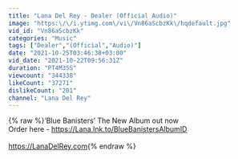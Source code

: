 ```yaml
---
title: "Lana Del Rey - Dealer (Official Audio)"
image: "https:\/\/i.ytimg.com\/vi\/Vn86aScbzKk\/hqdefault.jpg"
vid_id: "Vn86aScbzKk"
categories: "Music"
tags: ["Dealer","(Official","Audio)"]
date: "2021-10-25T03:46:38+03:00"
vid_date: "2021-10-22T09:56:31Z"
duration: "PT4M35S"
viewcount: "344338"
likeCount: "37271"
dislikeCount: "201"
channel: "Lana Del Rey"
---
```

{% raw %}‘Blue Banisters’ The New Album out now<br />Order here - <a rel="nofollow" target="blank" href="https://Lana.lnk.to/BlueBanistersAlbumID">https://Lana.lnk.to/BlueBanistersAlbumID</a><br /><br /><a rel="nofollow" target="blank" href="https://LanaDelRey.com">https://LanaDelRey.com</a>{% endraw %}
